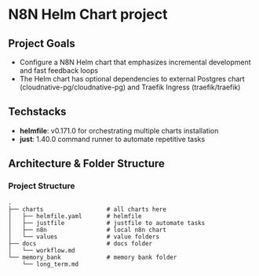 # N8N Helm Chart project

## Project Goals
- Configure a N8N Helm chart that emphasizes incremental development and fast feedback loops
- The Helm chart has optional dependencies to external Postgres chart (cloudnative-pg/cloudnative-pg) and Traefik Ingress (traefik/traefik)

## Techstacks
- **helmfile**: v0.171.0 for orchestrating multiple charts installation
- **just**: 1.40.0 command runner to automate repetitive tasks

## Architecture & Folder Structure

### Project Structure

```
.
├── charts                  # all charts here
│   ├── helmfile.yaml       # helmfile
│   ├── justfile            # justfile to automate tasks
│   ├── n8n                 # local n8n chart
│   └── values              # value folders    
├── docs                    # docs folder
│   └── workflow.md
└── memory_bank             # memory bank folder
    └── long_term.md
```